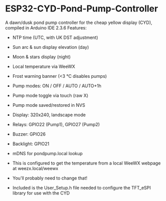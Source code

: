 # ESP32-CYD-Pond-Pump-Controller
A dawn/dusk pond pump controller for the cheap yellow display (CYD), compiled in Arduino IDE 2.3.6
  Features:
   - NTP time (UTC, with UK DST adjustment)
   - Sun arc & sun display elevation (day)
   - Moon & stars display (night)
   - Local temperature via WeeWX
   - Frost warning banner (<3 °C disables pumps)
   - Pump modes: ON / OFF / AUTO / AUTO+1h
   - Pump mode toggle via touch (raw X)
   - Pump mode saved/restored in NVS
   - Display: 320x240, landscape mode
   - Relays: GPIO22 (Pump1), GPIO27 (Pump2)
   - Buzzer: GPIO26
   - Backlight: GPIO21
   - mDNS for pondpump.local lookup
   - This is configured to get the temperature from a local WeeWX webpage at weezx.local/weewx
   - You'll probably need to change that!

   - Included is the User_Setup.h file needed to configure the TFT_eSPI library for use with the CYD
